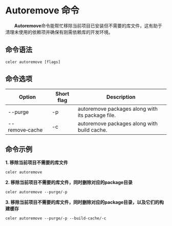 # Autoremove 命令

&emsp;&emsp;**Autoremove**命令能帮忙移除当前项目已安装但不需要的库文件，这有助于清理未使用的依赖项并确保有刚需依赖库的开发环境。

## 命令语法

```shell
celer autoremove [flags]
```

## 命令选项

| Option	        | Short flag | Description                                              	|
| ----------------- | ---------- | ------------------------------------------------------------ |
| --purge           | -p         | autoremove packages along with its package file.             |
| --remove‑cache	| -c	     | autoremove packages along with build cache.  	            |

## 命令示例

**1. 移除当前项目不需要的库文件**

```shell
celer autoremove  
```

**2. 移除当前项目不需要的库文件，同时删除对应的package目录**

```shell
celer autoremove --purge/-p
```

**3. 移除当前项目不需要的库文件，同时删除对应的package目录，以及它们的构建缓存**

```shell
celer autoremove --purge/-p --build-cache/-c  
```